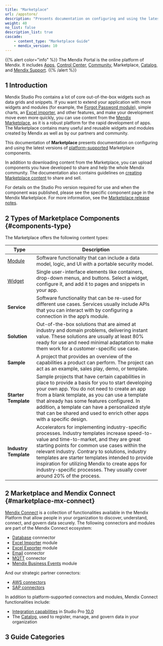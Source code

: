 ```yaml
---
title: "Marketplace"
url: /appstore/
description: "Presents documentation on configuring and using the latest versions of platform-supported components."
weight: 40
no_list: false 
description_list: true 
cascade:
    - content_type: "Marketplace Guide"
    - mendix_version: 10
---
```


{{% alert color="info" %}}
The Mendix Portal is the online platform of Mendix. It includes [Apps](/developerportal/), [Control Center](/control-center/), [Community](/community-tools/), Marketplace, [Catalog](/catalog/), and [Mendix Support](/support/).
{{% /alert %}}

## 1 Introduction

Mendix Studio Pro contains a lot of core out-of-the-box widgets such as data grids and snippets. If you want to extend your application with more widgets and modules (for example, the [Forgot Password module](https://marketplace.mendix.com/link/component/1296/)), simple charts, an [Excel importer](https://marketplace.mendix.com/link/component/1296/), and other features, and make your development move even more quickly, you can use content from the [Mendix Marketplace](https://marketplace.mendix.com/), as it is a robust platform for the rapid development of apps. The Marketplace contains many useful and reusable widgets and modules created by Mendix as well as by our partners and community.

This documentation of **Marketplace** presents documentation on configuring and using the latest versions of [platform-supported](/appstore/overview/#category) Marketplace components.

 In addition to downloading content from the Marketplace, you can upload components you have developed to share and help the whole Mendix community. The documentation also contains guidelines on [creating Marketplace content](/appstore/creating-content/) to share and sell.

For details on the Studio Pro version required for use and when the component was published, please see the specific component page in the Mendix Marketplace. For more information, see the [Marketplace release notes](/releasenotes/marketplace/).

## 2 Types of Marketplace Components {#components-type}

The Marketplace offers the following content types: 

| Type                              | Description                                                  |
| --------------------------------- | ------------------------------------------------------------ |
| [Module](/appstore/modules/)      | Software functionality that can include a data model, logic, and UI with a portable security model. |
| [Widget](/appstore/widgets/)      | Single user-interface elements like containers, drop-down menus, and buttons. Select a widget, configure it, and add it to pages and snippets in your app. |
| **Service**                       | Software functionality that can be re-used for different use cases. Services usually include APIs that you can interact with by configuring a connection in the app’s module. |
| <a id="industry"></a>**Solution** | Out-of-the-box solutions that are aimed at industry and domain problems, delivering instant value. These solutions are usually at least 80% ready for use and need minimal adaptation to make them work for a customer-specific use case. |
| **Sample**                        | A project that provides an overview of the capabilities a product can perform. The project can act as an example, sales play, demo, or template. |
| **Starter Template**              | Sample projects that have certain capabilities in place to provide a basis for you to start developing your own app. You do not need to create an app from a blank template, as you can use a template that already has some features configured. In addition, a template can have a personalized style that can be shared and used to enrich other apps with a specific design. |
| **Industry Template**             | Accelerators for implementing industry-specific processes. Industry templates increase speed-to-value and time-to-market, and they are great starting points for common use cases within the relevant industry. Contrary to solutions, industry templates are starter templates intended to provide inspiration for utilizing Mendix to create apps for industry-specific processes. They usually cover around 20% of the process. |

## 2 Marketplace and Mendix Connect {#marketplace-mx-connect}

[Mendix Connect](https://www.mendix.com/data-hub/) is a collection of functionalities available in the Mendix Platform that allow people in your organization to discover, understand, connect, and govern data securely. The following connectors and modules are part of the Mendix Connect ecosystem:

* [Database](/appstore/modules/database-connector/) connnector
* [Excel Importer](/appstore/modules/excel-importer/) module
* [Excel Exporter](/appstore/modules/excel-exporter/) module
* [Email](/appstore/modules/email-connector/) connector
* [MQTT](/appstore/modules/mqtt/) connector
* [Mendix Business Events](/appstore/services/business-events/) module

And our strategic partner connectors:

* [AWS connectors](/appstore/aws-modules/)
* [SAP connectors](/partners/sap/)

In addition to platform-supported connectors and modules, Mendix Connect functionalities include:

* [Integration capabilities](/refguide/integration/#integration-mx-connect) in Studio Pro [10.0](/releasenotes/studio-pro/10.0/)
* The [Catalog](/catalog/#catalog-mx-connect), used to register, manage, and govern data in your organization

## 3 Guide Categories
